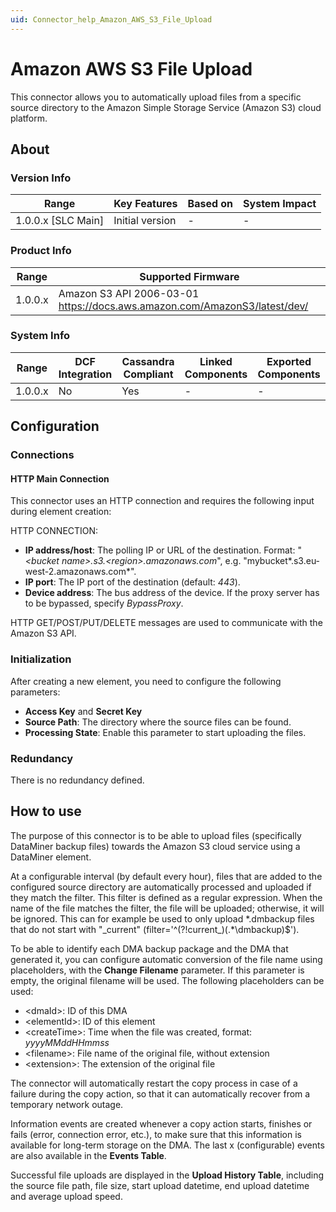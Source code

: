 ```yaml
---
uid: Connector_help_Amazon_AWS_S3_File_Upload
---
```


# Amazon AWS S3 File Upload

This connector allows you to automatically upload files from a specific source directory to the Amazon Simple Storage Service (Amazon S3) cloud platform.

## About

### Version Info

| Range                | Key Features     | Based on     | System Impact     |
|----------------------|------------------|--------------|-------------------|
| 1.0.0.x [SLC Main]   | Initial version  | -            | -                 |

### Product Info

| Range     | Supported Firmware                                                          |
|-----------|-----------------------------------------------------------------------------|
| 1.0.0.x   | Amazon S3 API 2006-03-01 <https://docs.aws.amazon.com/AmazonS3/latest/dev/> |

### System Info

| Range     | DCF Integration     | Cassandra Compliant     | Linked Components     | Exported Components     |
|-----------|---------------------|-------------------------|-----------------------|-------------------------|
| 1.0.0.x   | No                  | Yes                     | -                     | -                       |

## Configuration

### Connections

#### HTTP Main Connection

This connector uses an HTTP connection and requires the following input during element creation:

HTTP CONNECTION:

- **IP address/host**: The polling IP or URL of the destination. Format: "*\<bucket name\>.s3.\<region\>.amazonaws.com*", e.g. "mybucket*.s3.eu-west-2.amazonaws.com*".
- **IP port**: The IP port of the destination (default: *443*).
- **Device address**: The bus address of the device. If the proxy server has to be bypassed, specify *BypassProxy*.

HTTP GET/POST/PUT/DELETE messages are used to communicate with the Amazon S3 API.

### Initialization

After creating a new element, you need to configure the following parameters:

- **Access Key** and **Secret Key**
- **Source Path**: The directory where the source files can be found.
- **Processing State**: Enable this parameter to start uploading the files.

### Redundancy

There is no redundancy defined.

## How to use

The purpose of this connector is to be able to upload files (specifically DataMiner backup files) towards the Amazon S3 cloud service using a DataMiner element.

At a configurable interval (by default every hour), files that are added to the configured source directory are automatically processed and uploaded if they match the filter. This filter is defined as a regular expression. When the name of the file matches the filter, the file will be uploaded; otherwise, it will be ignored. This can for example be used to only upload \*.dmbackup files that do not start with "\_current" (filter='^(?!current\_)(.\*\\dmbackup)\$').

To be able to identify each DMA backup package and the DMA that generated it, you can configure automatic conversion of the file name using placeholders, with the **Change Filename** parameter. If this parameter is empty, the original filename will be used. The following placeholders can be used:

- \<dmaId\>: ID of this DMA
- \<elementId\>: ID of this element
- \<createTime\>: Time when the file was created, format: *yyyyMMddHHmmss*
- \<filename\>: File name of the original file, without extension
- \<extension\>: The extension of the original file

The connector will automatically restart the copy process in case of a failure during the copy action, so that it can automatically recover from a temporary network outage.

Information events are created whenever a copy action starts, finishes or fails (error, connection error, etc.), to make sure that this information is available for long-term storage on the DMA. The last x (configurable) events are also available in the **Events Table**.

Successful file uploads are displayed in the **Upload History Table**, including the source file path, file size, start upload datetime, end upload datetime and average upload speed.
